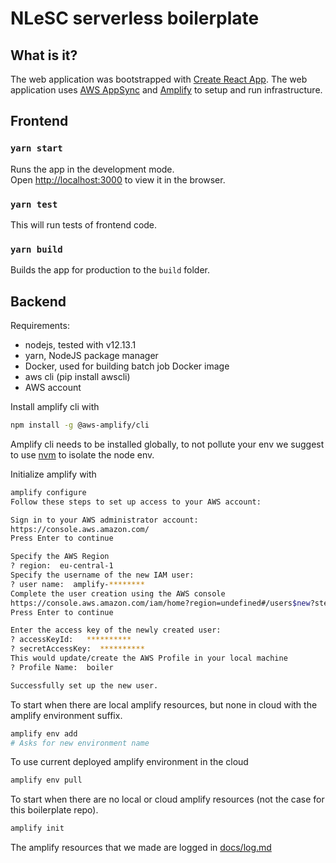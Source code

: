 # NLeSC serverless boilerplate

## What is it?

The web application was bootstrapped with [Create React App](https://github.com/facebook/create-react-app).
The web application uses [AWS AppSync](https://aws.amazon.com/appsync/) and [Amplify](https://aws-amplify.github.io/docs/) to setup and run infrastructure.

## Frontend

### `yarn start`

Runs the app in the development mode.<br />
Open [http://localhost:3000](http://localhost:3000) to view it in the browser.

### `yarn test`

This will run tests of frontend code.

### `yarn build`

Builds the app for production to the `build` folder.<br />

## Backend

Requirements: 
* nodejs, tested with v12.13.1
* yarn, NodeJS package manager
* Docker, used for building batch job Docker image
* aws cli (pip install awscli)
* AWS account

Install amplify cli with

```sh
npm install -g @aws-amplify/cli
```

Amplify cli needs to be installed globally, to not pollute your env we suggest to use [nvm](https://github.com/nvm-sh/nvm) to isolate the node env.

Initialize amplify with

```sh
amplify configure
Follow these steps to set up access to your AWS account:

Sign in to your AWS administrator account:
https://console.aws.amazon.com/
Press Enter to continue

Specify the AWS Region
? region:  eu-central-1
Specify the username of the new IAM user:
? user name:  amplify-********
Complete the user creation using the AWS console
https://console.aws.amazon.com/iam/home?region=undefined#/users$new?step=final&accessKey&userNames=amplify-**********&permissionType=policies&policies=arn:aws:iam::aws:policy%2FAdministratorAccess
Press Enter to continue

Enter the access key of the newly created user:
? accessKeyId:   **********
? secretAccessKey:  **********
This would update/create the AWS Profile in your local machine
? Profile Name:  boiler

Successfully set up the new user.
```

To start when there are local amplify resources, but none in cloud with the amplify environment suffix.

```sh
amplify env add
# Asks for new environment name
```

To use current deployed amplify environment in the cloud

```sh
amplify env pull
```

To start when there are no local or cloud amplify resources (not the case for this boilerplate repo).

```sh
amplify init
```
The amplify resources that we made are logged in [docs/log.md](docs/log.md)
